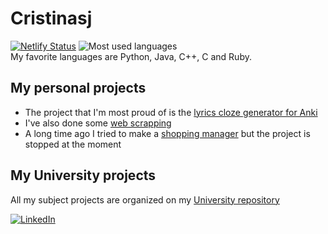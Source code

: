 # Cristinasj
[![Netlify Status](https://api.netlify.com/api/v1/badges/ae15116c-690c-4e01-979f-76274c8c72d0/deploy-status)](https://app.netlify.com/sites/nutrientcounter/deploys)
![Most used languages](https://github-readme-stats.vercel.app/api/top-langs/?username=Cristinasj&count_private=true&theme=dark&hide=HTML)
<br>
My favorite languages are Python, Java, C++, C and Ruby. 

## My personal projects
- The project that I'm most proud of is the [lyrics cloze generator for Anki](https://github.com/Cristinasj/musicTranslateAddon) 
- I've also done some [web scrapping](https://github.com/Cristinasj/SWADhacks) 
- A long time ago I tried to make a [shopping manager](https://github.com/Cristinasj/shoppingManager) but the project is stopped at the moment 

## My University projects 
All my subject projects are organized on my [University repository](https://github.com/Cristinasj/University)

<a href="https://www.linkedin.com/in/cristina-s%C3%A1nchez-justicia-46028b20a/">![LinkedIn](https://img.shields.io/badge/LinkedIn-0077B5?style=for-the-badge&logo=linkedin&logoColor=white)</a>
